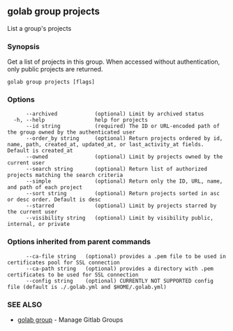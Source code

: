## golab group projects

List a group's projects

### Synopsis


Get a list of projects in this group. When accessed without authentication, only public projects are returned.

```
golab group projects [flags]
```

### Options

```
      --archived            (optional) Limit by archived status
  -h, --help                help for projects
      --id string           (required) The ID or URL-encoded path of the group owned by the authenticated user
      --order_by string     (optional) Return projects ordered by id, name, path, created_at, updated_at, or last_activity_at fields. Default is created_at
      --owned               (optional) Limit by projects owned by the current user
      --search string       (optional) Return list of authorized projects matching the search criteria
      --simple              (optional) Return only the ID, URL, name, and path of each project
      --sort string         (optional) Return projects sorted in asc or desc order. Default is desc
      --starred             (optional) Limit by projects starred by the current user
      --visibility string   (optional) Limit by visibility public, internal, or private
```

### Options inherited from parent commands

```
      --ca-file string   (optional) provides a .pem file to be used in certificates pool for SSL connection
      --ca-path string   (optional) provides a directory with .pem certificates to be used for SSL connection
      --config string    (optional) CURRENTLY NOT SUPPORTED config file (default is ./.golab.yml and $HOME/.golab.yml)
```

### SEE ALSO
* [golab group](golab_group.md)	 - Manage Gitlab Groups

